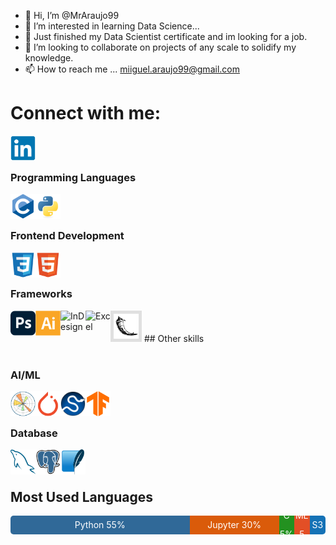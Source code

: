 - 👋 Hi, I’m @MrAraujo99
- 👀 I’m interested in learning Data Science...
- 🌱 Just finished my Data Scientist certificate and im looking for a job.
- 💞️ I’m looking to collaborate on projects of any scale to solidify my knowledge.
- 📫 How to reach me ... miiguel.araujo99@gmail.com

<!---
MrAraujo99/MrAraujo99 is a ✨ special ✨ repository because its `README.md` (this file) appears on your GitHub profile.
You can click the Preview link to take a look at your changes.
--->
# Connect with me:
[<img align="left" alt="LinkedIn" width="40px" src="https://raw.githubusercontent.com/devicons/devicon/master/icons/linkedin/linkedin-original.svg" />](https://www.linkedin.com/in/mrara%C3%BAjo/)

<br />
<br />


### Programming Languages
<img align="left" alt="C" width="40px" src="https://raw.githubusercontent.com/devicons/devicon/master/icons/c/c-original.svg" />
<img align="left" alt="Python" width="40px" src="https://raw.githubusercontent.com/devicons/devicon/master/icons/python/python-original.svg" />
<br />
<br />

### Frontend Development
<img align="left" alt="CSS3" width="40px" src="https://raw.githubusercontent.com/devicons/devicon/master/icons/css3/css3-original.svg" />
<img align="left" alt="HTML5" width="40px" src="https://raw.githubusercontent.com/devicons/devicon/master/icons/html5/html5-original.svg" />

<br />
<br />

### Frameworks
<div style="background-color:#e0e0e0; padding: 5px; display: inline-block;">
  <img align="left" alt="Flask" width="40px" src="https://raw.githubusercontent.com/devicons/devicon/master/icons/flask/flask-original.svg" />
</div>
## Other skills
<img align="left" alt="Photoshop" width="40px" src="https://raw.githubusercontent.com/devicons/devicon/master/icons/photoshop/photoshop-plain.svg" />
<img align="left" alt="Illustrator" width="40px" src="https://raw.githubusercontent.com/devicons/devicon/master/icons/illustrator/illustrator-plain.svg" />
<img align="left" alt="InDesign" width="40px" src="https://raw.githubusercontent.com/devicons/devicon/master/icons/indesign/indesign-original.svg" />
<img align="left" alt="Excel" width="40px" src="https://raw.githubusercontent.com/devicons/devicon/master/icons/microsoft/microsoft-original.svg" />











<br />
<br />

### AI/ML
<img align="left" alt="Matplotlib" width="40px" src="https://raw.githubusercontent.com/devicons/devicon/master/icons/matplotlib/matplotlib-original.svg" />
<img align="left" alt="PyTorch" width="40px" src="https://raw.githubusercontent.com/devicons/devicon/master/icons/pytorch/pytorch-original.svg" />
<img align="left" alt="SciPy" width="40px" src="https://raw.githubusercontent.com/devicons/devicon/master/icons/scipy/scipy-original.svg" />
<img align="left" alt="TensorFlow" width="40px" src="https://raw.githubusercontent.com/devicons/devicon/master/icons/tensorflow/tensorflow-original.svg" />
<br />
<br />

### Database
<img align="left" alt="MySQL" width="40px" src="https://raw.githubusercontent.com/devicons/devicon/master/icons/mysql/mysql-original.svg" />
<img align="left" alt="PostgreSQL" width="40px" src="https://raw.githubusercontent.com/devicons/devicon/master/icons/postgresql/postgresql-original.svg" />
<img align="left" alt="SQLite" width="40px" src="https://raw.githubusercontent.com/devicons/devicon/master/icons/sqlite/sqlite-original.svg" />
<br />
<br />


## Most Used Languages

<div style="width: 100%; background-color: #f3f3f3; border-radius: 5px; overflow: hidden; display: flex; align-items: center; height: 30px;">
  <div style="width: 60%; background-color: #306998; color: white; text-align: center; line-height: 30px;">Python 55%</div>
  <div style="width: 30%; background-color: #DA5B0A; color: white; text-align: center; line-height: 30px;">Jupyter 30%</div>
  <div style="width: 5%; background-color: #239120; color: white; text-align: center; line-height: 30px;">C 5%</div>
  <div style="width: 5%; background-color: #E34F26; color: white; text-align: center; line-height: 30px;">HTML5 5%</div>
  <div style="width: 5%; background-color: #1572B6; color: white; text-align: center; line-height: 30px;">CSS3 5%</div>
</div>



